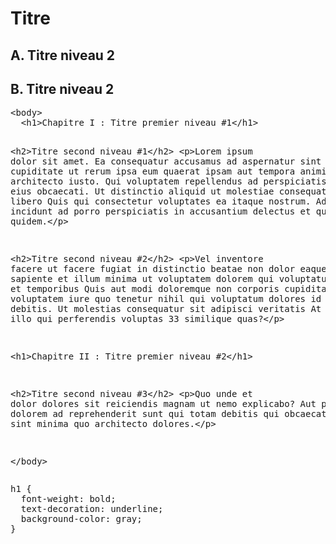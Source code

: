 # Titre

## A. Titre niveau 2


## B. Titre niveau 2

<div class="codepen" data-height="300" data-theme-id="dark" data-default-tab="html,result" data-slug-hash="ZErZzxN" data-preview="true" data-editable="true" data-user="bricemetthey"  data-prefill='{"title":"Premier test","tags":[],"scripts":[],"stylesheets":[]}'>
  <pre data-lang="html">&lt;body>
  &lt;h1>Chapitre I : Titre premier niveau #1&lt;/h1>

  &lt;h2>Titre second niveau #1&lt;/h2>
  &lt;p>Lorem ipsum dolor sit amet. Ea consequatur accusamus ad aspernatur sint a quaerat cupiditate ut rerum ipsa eum quaerat ipsam aut tempora animi ea architecto iusto. Qui voluptatem repellendus ad perspiciatis eveniet sed eius obcaecati. Ut distinctio aliquid ut molestiae consequatur aut libero Quis qui consectetur voluptates ea itaque nostrum. Ad sint incidunt ad porro perspiciatis in accusantium delectus et quaerat quidem.&lt;/p>

  &lt;h2>Titre second niveau #2&lt;/h2>
  &lt;p>Vel inventore facere ut facere fugiat in distinctio beatae non dolor eaque. Est saepe sapiente et illum minima ut voluptatem dolorem qui voluptatum laboriosam et temporibus Quis aut modi doloremque non corporis cupiditate. Ea voluptatem iure quo tenetur nihil qui voluptatum dolores id impedit debitis. Ut molestias consequatur sit adipisci veritatis At quibusdam illo qui perferendis voluptas 33 similique quas?&lt;/p>
  
  
  
  &lt;h1>Chapitre II : Titre premier niveau #2&lt;/h1>
  
   &lt;h2>Titre second niveau #3&lt;/h2>
  &lt;p>Quo unde et dolor dolores sit reiciendis magnam ut nemo explicabo? Aut placeat dolorem ad reprehenderit sunt qui totam debitis qui obcaecati autem ut sint minima quo architecto dolores.&lt;/p>
  
&lt;/body></pre>
  <pre data-lang="css">h1 {
  font-weight: bold;
  text-decoration: underline;
  background-color: gray;
}</pre></div>
<script async src="https://cpwebassets.codepen.io/assets/embed/ei.js"></script>